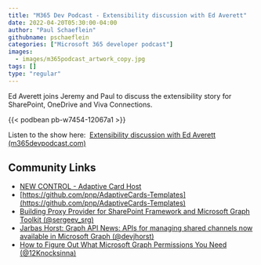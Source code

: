 ```yaml
---
title: "M365 Dev Podcast - Extensibility discussion with Ed Averett"
date: 2022-04-20T05:30:00-04:00
author: "Paul Schaeflein"
githubname: pschaeflein
categories: ["Microsoft 365 developer podcast"]
images:
  - images/m365podcast_artwork_copy.jpg
tags: []
type: "regular"
---
```


Ed Averett joins Jeremy and Paul to discuss the extensibility story for SharePoint, OneDrive and Viva Connections.

{{< podbean pb-w7454-12067a1 >}}

Listen to the show here:  [Extensibility discussion with Ed Averett (m365devpodcast.com)](https://www.m365devpodcast.com/e/extensibility-discussion-with-ed-averett/)

## Community Links

*   [NEW CONTROL - Adaptive Card Host](https://pnp.github.io/sp-dev-fx-controls-react/controls/AdaptiveCardHost/)
*   [https://github.com/pnp/AdaptiveCards-Templates](https://github.com/pnp/AdaptiveCards-Templates)
*   [Building Proxy Provider for SharePoint Framework and Microsoft Graph Toolkit (@sergeev_srg)](https://spblog.net/post/2022/02/01/building-proxy-provider-for-sharepoint-framework-and-microsoft-graph-toolkit)
*   [Jarbas Horst: Graph API News: APIs for managing shared channels now available in Microsoft Graph (@devjhorst)](https://www.devjhorst.com/2022/04/APIs%20for%20managing%20shared%20channels%20now%20available%20in%20Microsoft%20Graph.html)
*   [How to Figure Out What Microsoft Graph Permissions You Need (@12Knocksinna)](https://practical365.com/microsoft-graph-api-permission/)
